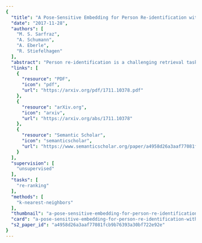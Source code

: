```yaml
---
{
  "title": "A Pose-Sensitive Embedding for Person Re-identification with Expanded Cross Neighborhood Re-ranking",
  "date": "2017-11-28",
  "authors": [
    "M. S. Sarfraz",
    "A. Schumann",
    "A. Eberle",
    "R. Stiefelhagen"
  ],
  "abstract": "Person re-identification is a challenging retrieval task that requires matching a person's acquired image across non-overlapping camera views. In this paper we propose an effective approach that incorporates both the fine and coarse pose information of the person to learn a discriminative embedding. In contrast to the recent direction of explicitly modeling body parts or correcting for misalignment based on these, we show that a rather straightforward inclusion of acquired camera view and/or the detected joint locations into a convolutional neural network helps to learn a very effective representation. To increase retrieval performance, re-ranking techniques based on computed distances have recently gained much attention. We propose a new unsupervised and automatic re-ranking framework that achieves state-of-the-art re-ranking performance. We show that in contrast to the current state-of-the-art re-ranking methods our approach does not require to compute new rank lists for each image pair (e.g., based on reciprocal neighbors) and performs well by using simple direct rank list based comparison or even by just using the already computed euclidean distances between the images. We show that both our learned representation and our re-ranking method achieve state-of-the-art performance on a number of challenging surveillance image and video datasets. Code is available at https://github.com/pse-ecn.",
  "links": [
    {
      "resource": "PDF",
      "icon": "pdf",
      "url": "https://arxiv.org/pdf/1711.10378.pdf"
    },
    {
      "resource": "arXiv.org",
      "icon": "arxiv",
      "url": "https://arxiv.org/abs/1711.10378"
    },
    {
      "resource": "Semantic Scholar",
      "icon": "semanticscholar",
      "url": "https://www.semanticscholar.org/paper/a4958d26a3aaf77081fcb9b76393a30bf722e92e"
    }
  ],
  "supervision": [
    "unsupervised"
  ],
  "tasks": [
    "re-ranking"
  ],
  "methods": [
    "k-nearest-neighbors"
  ],
  "thumbnail": "a-pose-sensitive-embedding-for-person-re-identification-with-expanded-cross-neighborhood-re-ranking-thumb.jpg",
  "card": "a-pose-sensitive-embedding-for-person-re-identification-with-expanded-cross-neighborhood-re-ranking-card.jpg",
  "s2_paper_id": "a4958d26a3aaf77081fcb9b76393a30bf722e92e"
}
---
```


